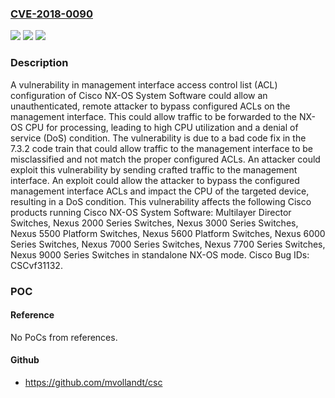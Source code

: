 ### [CVE-2018-0090](https://cve.mitre.org/cgi-bin/cvename.cgi?name=CVE-2018-0090)
![](https://img.shields.io/static/v1?label=Product&message=Cisco%20NX-OS&color=blue)
![](https://img.shields.io/static/v1?label=Version&message=n%2Fa&color=blue)
![](https://img.shields.io/static/v1?label=Vulnerability&message=CWE-20&color=brighgreen)

### Description

A vulnerability in management interface access control list (ACL) configuration of Cisco NX-OS System Software could allow an unauthenticated, remote attacker to bypass configured ACLs on the management interface. This could allow traffic to be forwarded to the NX-OS CPU for processing, leading to high CPU utilization and a denial of service (DoS) condition. The vulnerability is due to a bad code fix in the 7.3.2 code train that could allow traffic to the management interface to be misclassified and not match the proper configured ACLs. An attacker could exploit this vulnerability by sending crafted traffic to the management interface. An exploit could allow the attacker to bypass the configured management interface ACLs and impact the CPU of the targeted device, resulting in a DoS condition. This vulnerability affects the following Cisco products running Cisco NX-OS System Software: Multilayer Director Switches, Nexus 2000 Series Switches, Nexus 3000 Series Switches, Nexus 5500 Platform Switches, Nexus 5600 Platform Switches, Nexus 6000 Series Switches, Nexus 7000 Series Switches, Nexus 7700 Series Switches, Nexus 9000 Series Switches in standalone NX-OS mode. Cisco Bug IDs: CSCvf31132.

### POC

#### Reference
No PoCs from references.

#### Github
- https://github.com/mvollandt/csc

